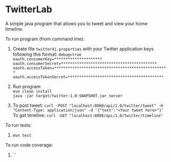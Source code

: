 # TwitterLab

A simple java program that allows you to tweet and view your home timeline.

To run program (from command line):
1) Create file `twitter4j.properties` with your Twitter application keys following this format:
`debug=true
oauth.consumerKey=*********************
oauth.consumerSecret=******************************************
oauth.accessToken=**************************************************
oauth.accessTokenSecret=******************************************`

2) Run program: 
    <br>`mvn clean install`
    <br>`java -jar target/twitter-1.0-SNAPSHOT.jar server`

3) To post tweet: `curl -POST "localhost:8080/api/1.0/twitter/tweet" -H "Content-Type: application/json" -d '{"text":"<Your tweet here>"}'`
    <br>To get timeline: `curl -GET "localhost:8080/api/1.0/twitter/timeline"`
    
    
To run tests:
1) `mvn test`

To run code coverage:
1) ``